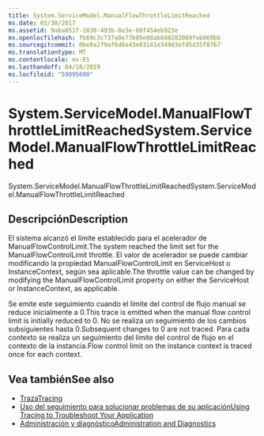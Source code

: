 ```yaml
---
title: System.ServiceModel.ManualFlowThrottleLimitReached
ms.date: 03/30/2017
ms.assetid: 9aba851f-1830-493b-8e3e-60f454eb923e
ms.openlocfilehash: fb69c3c737a0e77b05e08ab8d8282069feb069bb
ms.sourcegitcommit: 0be8a279af6d8a43e03141e349d3efd5d35f8767
ms.translationtype: MT
ms.contentlocale: es-ES
ms.lasthandoff: 04/18/2019
ms.locfileid: "59095690"
---
```

# <a name="systemservicemodelmanualflowthrottlelimitreached"></a><span data-ttu-id="6bbb3-102">System.ServiceModel.ManualFlowThrottleLimitReached</span><span class="sxs-lookup"><span data-stu-id="6bbb3-102">System.ServiceModel.ManualFlowThrottleLimitReached</span></span>
<span data-ttu-id="6bbb3-103">System.ServiceModel.ManualFlowThrottleLimitReached</span><span class="sxs-lookup"><span data-stu-id="6bbb3-103">System.ServiceModel.ManualFlowThrottleLimitReached</span></span>  
  
## <a name="description"></a><span data-ttu-id="6bbb3-104">Descripción</span><span class="sxs-lookup"><span data-stu-id="6bbb3-104">Description</span></span>  
 <span data-ttu-id="6bbb3-105">El sistema alcanzó el límite establecido para el acelerador de ManualFlowControlLimit.</span><span class="sxs-lookup"><span data-stu-id="6bbb3-105">The system reached the limit set for the ManualFlowControlLimit throttle.</span></span> <span data-ttu-id="6bbb3-106">El valor de acelerador se puede cambiar modificando la propiedad ManualFlowControlLimit en ServiceHost o InstanceContext, según sea aplicable.</span><span class="sxs-lookup"><span data-stu-id="6bbb3-106">The throttle value can be changed by modifying the ManualFlowControlLimit property on either the ServiceHost or InstanceContext, as applicable.</span></span>  
  
 <span data-ttu-id="6bbb3-107">Se emite este seguimiento cuando el límite del control de flujo manual se reduce inicialmente a 0.</span><span class="sxs-lookup"><span data-stu-id="6bbb3-107">This trace is emitted when the manual flow control limit is initially reduced to 0.</span></span> <span data-ttu-id="6bbb3-108">No se realiza un seguimiento de los cambios subsiguientes hasta 0.</span><span class="sxs-lookup"><span data-stu-id="6bbb3-108">Subsequent changes to 0 are not traced.</span></span> <span data-ttu-id="6bbb3-109">Para cada contexto se realiza un seguimiento del límite del control de flujo en el contexto de la instancia.</span><span class="sxs-lookup"><span data-stu-id="6bbb3-109">Flow control limit on the instance context is traced once for each context.</span></span>  
  
## <a name="see-also"></a><span data-ttu-id="6bbb3-110">Vea también</span><span class="sxs-lookup"><span data-stu-id="6bbb3-110">See also</span></span>

- [<span data-ttu-id="6bbb3-111">Traza</span><span class="sxs-lookup"><span data-stu-id="6bbb3-111">Tracing</span></span>](../../../../../docs/framework/wcf/diagnostics/tracing/index.md)
- [<span data-ttu-id="6bbb3-112">Uso del seguimiento para solucionar problemas de su aplicación</span><span class="sxs-lookup"><span data-stu-id="6bbb3-112">Using Tracing to Troubleshoot Your Application</span></span>](../../../../../docs/framework/wcf/diagnostics/tracing/using-tracing-to-troubleshoot-your-application.md)
- [<span data-ttu-id="6bbb3-113">Administración y diagnóstico</span><span class="sxs-lookup"><span data-stu-id="6bbb3-113">Administration and Diagnostics</span></span>](../../../../../docs/framework/wcf/diagnostics/index.md)
